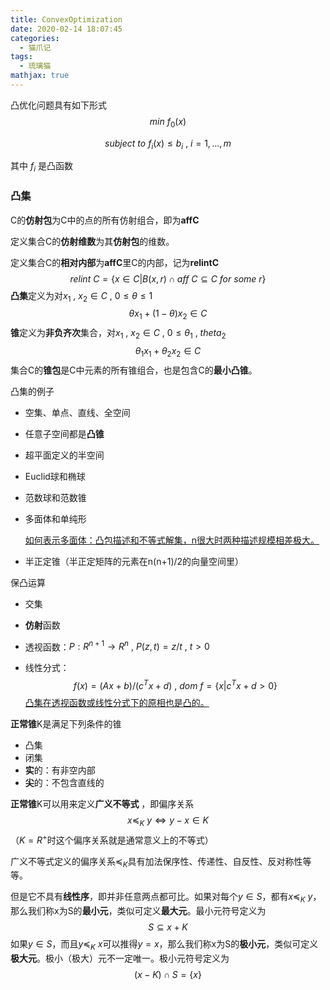 ```yaml
---
title: ConvexOptimization
date: 2020-02-14 18:07:45
categories:
  - 猫爪记
tags:
  - 琉璃猫
mathjax: true
---
```


凸优化问题具有如下形式
$$
min\:f_0(x)
$$

$$
subject\:to\:f_i(x)\leq b_i\:, \:i=1,...,m
$$

其中 $f_i$ 是凸函数

### 凸集

C的**仿射包**为C中的点的所有仿射组合，即为**affC**

定义集合C的**仿射维数**为其**仿射包**的维数。

定义集合C的**相对内部**为**affC**里C的内部，记为**relintC**
$$
relint\:C=\{x\in C|B(x, r)\cap aff\: C\subseteq C \: for \:some\: r \}
$$
**凸集**定义为对$x_1\:,\:x_2\in C\:,\:0\leq\theta\leq 1$
$$
\theta x_1+(1-\theta)x_2\in C
$$
**锥**定义为**非负齐次**集合，对$x_1\:,\:x_2\in C\:,\:0\leq\theta_1\:,\:theta_2$
$$
\theta_1 x_1+\theta_2 x_2\in C
$$
集合C的**锥包**是C中元素的所有锥组合，也是包含C的**最小凸锥**。

凸集的例子

+ 空集、单点、直线、全空间

+ 任意子空间都是**凸锥**

+ 超平面定义的半空间

+ Euclid球和椭球

+ 范数球和范数锥

+ 多面体和单纯形

  <u>如何表示多面体：凸包描述和不等式解集，n很大时两种描述规模相差极大。</u>

+ 半正定锥（半正定矩阵的元素在n(n+1)/2的向量空间里）

保凸运算

+ 交集

+ **仿射**函数

+ 透视函数：$P:R^{n+1}\to R^n\:,\: P(z,t)=z/t \:,\: t>0$

+ 线性分式：
  $$
  f(x)=(Ax+b)/(c^T x+d)\:,\:dom\: f = \{x|c^T x+d>0\}
  $$
  <u>凸集在透视函数或线性分式下的原相也是凸的。</u>

**正常锥**K是满足下列条件的锥

+ 凸集
+ 闭集
+ **实**的：有非空内部
+ **尖**的：不包含直线的

**正常锥**K可以用来定义**广义不等式** ，即偏序关系
$$
x\preceq_K \: y \Leftrightarrow y - x \in K
$$
（$K=R^+$时这个偏序关系就是通常意义上的不等式）

广义不等式定义的偏序关系$\preceq_K$具有加法保序性、传递性、自反性、反对称性等等。

但是它不具有**线性序**，即并非任意两点都可比。如果对每个$y\in S$，都有$x\preceq_K \: y$，那么我们称x为S的**最小元**，类似可定义**最大元**。最小元符号定义为
$$
S \subseteq x +K
$$
如果$y\in S$，而且$y\preceq_K \: x$可以推得$y=x$，那么我们称x为S的**极小元**，类似可定义**极大元**。极小（极大）元不一定唯一。极小元符号定义为 
$$
(x-K)\cap S=\{x\}
$$




